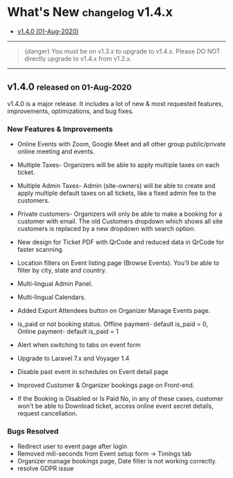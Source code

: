 # What's New <small>changelog</small> v1.4.x

- [v1.4.0 (01-Aug-2020)](#v1.4.0)

---

>{danger} You must be on v1.3.x to upgrade to v1.4.x. Please DO NOT directly upgrade to v1.4.x from v1.2.x.

---

<a name="v1.4.0"></a> 
## v1.4.0 <small>released on 01-Aug-2020</small>

v1.4.0 is a major release. It includes a lot of new & most requested features, improvements, optimizations, and bug fixes.


### New Features & Improvements

- Online Events with Zoom, Google Meet and all other group public/private online meeting and events.
- Multiple Taxes- Organizers will be able to apply multiple taxes on each ticket.
- Multiple Admin Taxes- Admin (site-owners) will be able to create and apply multiple default taxes on all tickets, like a fixed admin fee to the customers. 
- Private customers- Organizers will only be able to make a booking for a customer with email. The old Customers dropdown which shows all site customers is replaced by a new dropdown with search option.
- New design for Ticket PDF with QrCode and reduced data in QrCode for faster scanning.
- Location filters on Event listing page (Browse Events). You'll be able to filter by city, state and country.

- Multi-lingual Admin Panel. 
- Multi-lingual Calendars.
- Added Export Attendees button on Organizer Manage Events page.
- is_paid or not booking status. Offline payment- default is_paid = 0, Online payment- default is_paid = 1

- Alert when switching to tabs on event form
- Upgrade to Laravel 7.x and Voyager 1.4
- Disable past event in schedules on Event detail page
- Improved Customer & Organizer bookings page on Front-end.
- If the Booking is Disabled or Is Paid No, in any of these cases, customer won't be able to Download ticket, access online event secret details, request cancellation.


### Bugs Resolved

- Redirect user to event page after login
- Removed mili-seconds from Event setup form -> Timings tab
- Organizer manage bookings page, Date filter is not working correctly.
- resolve GDPR issue
